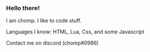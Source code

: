 ### Hello there!

I am chomp. I like to code stuff.

Languages I know: HTML, Lua, Css, and some Javascript

Contact me on discord (chomp#0986)


